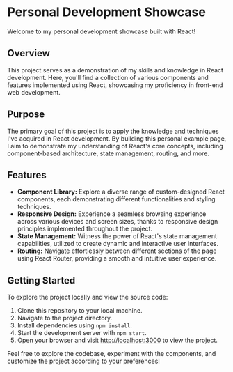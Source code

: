 # Personal Development Showcase

Welcome to my personal development showcase built with React!

## Overview
This project serves as a demonstration of my skills and knowledge in React development. Here, you'll find a collection of various components and features implemented using React, showcasing my proficiency in front-end web development.

## Purpose
The primary goal of this project is to apply the knowledge and techniques I've acquired in React development. By building this personal example page, I aim to demonstrate my understanding of React's core concepts, including component-based architecture, state management, routing, and more.

## Features
- **Component Library:** Explore a diverse range of custom-designed React components, each demonstrating different functionalities and styling techniques.
- **Responsive Design:** Experience a seamless browsing experience across various devices and screen sizes, thanks to responsive design principles implemented throughout the project.
- **State Management:** Witness the power of React's state management capabilities, utilized to create dynamic and interactive user interfaces.
- **Routing:** Navigate effortlessly between different sections of the page using React Router, providing a smooth and intuitive user experience.

## Getting Started
To explore the project locally and view the source code:

1. Clone this repository to your local machine.
2. Navigate to the project directory.
3. Install dependencies using `npm install`.
4. Start the development server with `npm start`.
5. Open your browser and visit [http://localhost:3000](http://localhost:9000) to view the project.

Feel free to explore the codebase, experiment with the components, and customize the project according to your preferences!
